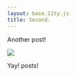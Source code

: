 ```yaml
---
layout: base.11ty.js
title: Second.
---
```


Another post!

<img src="https://o.img.rodeo/q_auto,w_500,f_auto/dogs/4" />

Yay! posts!
